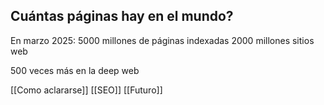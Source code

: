 
## Cuántas páginas hay en el mundo?

En marzo 2025:
5000 millones de páginas indexadas 
2000 millones sitios web 

500 veces más en la deep web 

[[Como aclararse]]
[[SEO]]
[[Futuro]]

